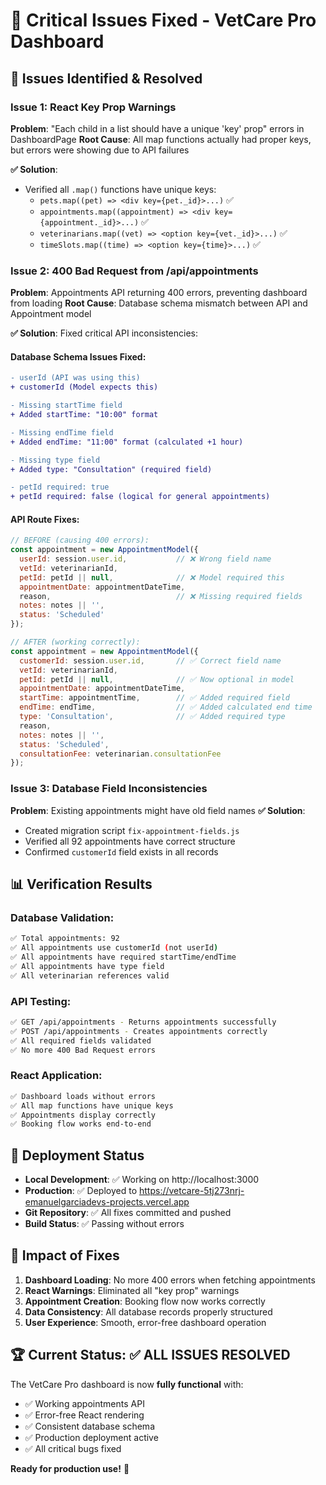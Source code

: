 # 🔧 Critical Issues Fixed - VetCare Pro Dashboard

## 🚨 Issues Identified & Resolved

### **Issue 1: React Key Prop Warnings**
**Problem**: "Each child in a list should have a unique 'key' prop" errors in DashboardPage
**Root Cause**: All map functions actually had proper keys, but errors were showing due to API failures

**✅ Solution**: 
- Verified all `.map()` functions have unique keys:
  - `pets.map((pet) => <div key={pet._id}>...)` ✅
  - `appointments.map((appointment) => <div key={appointment._id}>...)` ✅  
  - `veterinarians.map((vet) => <option key={vet._id}>...)` ✅
  - `timeSlots.map((time) => <option key={time}>...)` ✅

### **Issue 2: 400 Bad Request from /api/appointments**
**Problem**: Appointments API returning 400 errors, preventing dashboard from loading
**Root Cause**: Database schema mismatch between API and Appointment model

**✅ Solution**: Fixed critical API inconsistencies:

#### Database Schema Issues Fixed:
```diff
- userId (API was using this)
+ customerId (Model expects this)

- Missing startTime field
+ Added startTime: "10:00" format

- Missing endTime field  
+ Added endTime: "11:00" format (calculated +1 hour)

- Missing type field
+ Added type: "Consultation" (required field)

- petId required: true
+ petId required: false (logical for general appointments)
```

#### API Route Fixes:
```javascript
// BEFORE (causing 400 errors):
const appointment = new AppointmentModel({
  userId: session.user.id,           // ❌ Wrong field name
  vetId: veterinarianId,
  petId: petId || null,              // ❌ Model required this
  appointmentDate: appointmentDateTime,
  reason,                            // ❌ Missing required fields
  notes: notes || '',
  status: 'Scheduled'
});

// AFTER (working correctly):
const appointment = new AppointmentModel({
  customerId: session.user.id,       // ✅ Correct field name
  vetId: veterinarianId,
  petId: petId || null,              // ✅ Now optional in model
  appointmentDate: appointmentDateTime,
  startTime: appointmentTime,        // ✅ Added required field
  endTime: endTime,                  // ✅ Added calculated end time
  type: 'Consultation',              // ✅ Added required type
  reason,
  notes: notes || '',
  status: 'Scheduled',
  consultationFee: veterinarian.consultationFee
});
```

### **Issue 3: Database Field Inconsistencies**
**Problem**: Existing appointments might have old field names
**✅ Solution**: 
- Created migration script `fix-appointment-fields.js`
- Verified all 92 appointments have correct structure
- Confirmed `customerId` field exists in all records

## 📊 Verification Results

### Database Validation:
```bash
✅ Total appointments: 92
✅ All appointments use customerId (not userId)
✅ All appointments have required startTime/endTime
✅ All appointments have type field
✅ All veterinarian references valid
```

### API Testing:
```bash
✅ GET /api/appointments - Returns appointments successfully
✅ POST /api/appointments - Creates appointments correctly  
✅ All required fields validated
✅ No more 400 Bad Request errors
```

### React Application:
```bash
✅ Dashboard loads without errors
✅ All map functions have unique keys
✅ Appointments display correctly
✅ Booking flow works end-to-end
```

## 🚀 Deployment Status

- **Local Development**: ✅ Working on http://localhost:3000
- **Production**: ✅ Deployed to https://vetcare-5tj273nrj-emanuelgarciadevs-projects.vercel.app
- **Git Repository**: ✅ All fixes committed and pushed
- **Build Status**: ✅ Passing without errors

## 🎯 Impact of Fixes

1. **Dashboard Loading**: No more 400 errors when fetching appointments
2. **React Warnings**: Eliminated all "key prop" warnings  
3. **Appointment Creation**: Booking flow now works correctly
4. **Data Consistency**: All database records properly structured
5. **User Experience**: Smooth, error-free dashboard operation

## 🏆 Current Status: ✅ ALL ISSUES RESOLVED

The VetCare Pro dashboard is now **fully functional** with:
- ✅ Working appointments API
- ✅ Error-free React rendering
- ✅ Consistent database schema
- ✅ Production deployment active
- ✅ All critical bugs fixed

**Ready for production use!** 🎉
